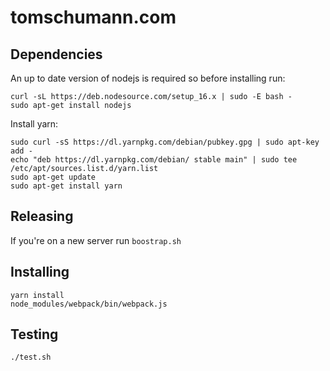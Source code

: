 tomschumann.com
===============

Dependencies
------------

An up to date version of nodejs is required so before installing run:
```
curl -sL https://deb.nodesource.com/setup_16.x | sudo -E bash -
sudo apt-get install nodejs
```

Install yarn:
```
sudo curl -sS https://dl.yarnpkg.com/debian/pubkey.gpg | sudo apt-key add -
echo "deb https://dl.yarnpkg.com/debian/ stable main" | sudo tee /etc/apt/sources.list.d/yarn.list
sudo apt-get update
sudo apt-get install yarn
```

Releasing
---------

If you're on a new server run `boostrap.sh`

Installing
----------

```
yarn install
node_modules/webpack/bin/webpack.js
```

Testing
-------

```
./test.sh
```

